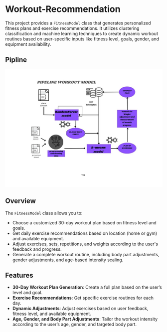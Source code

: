 # Workout-Recommendation

This project provides a `FitnessModel` class that generates personalized fitness plans and exercise recommendations. It utilizes clustering classification and machine learning techniques to create dynamic workout routines based on user-specific inputs like fitness level, goals, gender, and equipment availability.

## Pipline
![Workout-Recommendation Pipline ](pipeline.jpg)

## Overview
The `FitnessModel` class allows you to:
- Choose a customized 30-day workout plan based on fitness level and goals.
- Get daily exercise recommendations based on location (home or gym) and available equipment.
- Adjust exercises, sets, repetitions, and weights according to the user's feedback and progress.
- Generate a complete workout routine, including body part adjustments, gender adjustments, and age-based intensity scaling.

## Features
- **30-Day Workout Plan Generation**: Create a full plan based on the user’s level and goal.
- **Exercise Recommendations**: Get specific exercise routines for each day.
- **Dynamic Adjustments**: Adjust exercises based on user feedback, fitness level, and available equipment.
- **Age, Gender, and Body Part Adjustments**: Tailor the workout intensity according to the user’s age, gender, and targeted body part.

